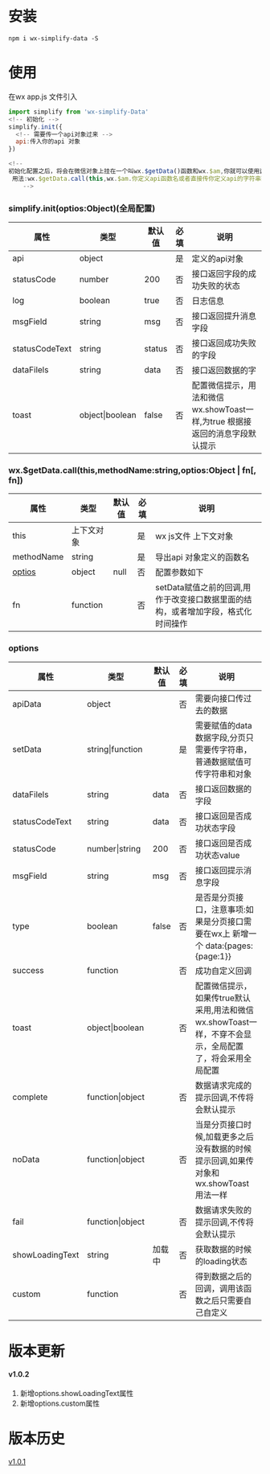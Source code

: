 
# 安装
`
npm i wx-simplify-data -S
`
# 使用

在wx app.js 文件引入 


```javascript
import simplify from 'wx-simplify-Data'
<!-- 初始化 -->
simplify.init({
  <!-- 需要传一个api对象过来 -->
  api:传入你的api 对象
})

<!--
初始化配置之后，将会在微信对象上挂在一个叫wx.$getData()函数和wx.$am,你就可以使用这个函数来简易操作请求api接口,
 用法:wx.$getData.call(this,wx.$am.你定义api函数名或者直接传你定义api的字符串函数名过来,{},fn)
    -->

```


### simplify.init(optios:Object)(全局配置)

| 属性           | 类型            | 默认值 | 必填 | 说明                                                         |
| -------------- | --------------- | ------ | ---- | ------------------------------------------------------------ |
| api            | object          |        | 是   | 定义的api对象                                                |
| statusCode     | number          | 200    | 否   | 接口返回字段的成功失败的状态                                 |
| log            | boolean         | true   | 否   | 日志信息                                                     |
| msgField       | string          | msg    | 否   | 接口返回提升消息字段                                         |
| statusCodeText | string          | status | 否   | 接口返回成功失败的字段                                       |
| dataFilels     | string          | data   | 否   | 接口返回数据的字                                             |
| toast          | object\|boolean | false  | 否   | 配置微信提示，用法和微信wx.showToast一样,为true 根据接返回的消息字段默认提示 |

### wx.$getData.call(this,methodName:string,optios:Object | fn[, fn])

| 属性           | 类型             | 默认值 | 必填 | 说明                                                         |
| -------------- | -------- | ------ | ---- | ------------------------------------------------------------ |
| this    | 上下文对象    |        | 是  | wx js文件 上下文对象                   |
| methodName | string           |  | 是  | 导出api 对象定义的函数名                 |
| <a href="#options" >optios</a> | object | null | 否 | 配置参数如下 |
| fn | function | | 否 | setData赋值之前的回调,用作于改变接口数据里面的结构，或者增加字段，格式化时间操作 |

### <a id="options">options</a>

| 属性            | 类型             | 默认值 | 必填 | 说明                                                         |
| --------------- | ---------------- | ------ | ---- | ------------------------------------------------------------ |
| apiData         | object           |        | 否   | 需要向接口传过去的数据                                       |
| setData         | string\|function |        | 是   | 需要赋值的data 数据字段,分页只需要传字符串，普通数据赋值可传字符串和对象 |
| dataFilels      | string           | data   | 否   | 接口返回数据的字段                                           |
| statusCodeText  | string           | data   | 否   | 接口返回是否成功状态字段                                     |
| statusCode      | number\|string   | 200    | 否   | 接口返回是否成功状态value                                    |
| msgField        | string           | msg    | 否   | 接口返回提示消息字段                                         |
| type            | boolean          | false  | 否   | 是否是分页接口，注意事项:如果是分页接口需要在wx上 新增一个 data:{pages:{page:1}} |
| success         | function         |        | 否   | 成功自定义回调                                               |
| toast           | object\|boolean  |        | 否   | 配置微信提示，如果传true默认采用,用法和微信wx.showToast一样，不穿不会显示，全局配置了，将会采用全局配置 |
| complete        | function\|object |        | 否   | 数据请求完成的提示回调,不传将会默认提示                      |
| noData          | function\|object |        | 否   | 当是分页接口时候,加载更多之后没有数据的时候提示回调,如果传对象和wx.showToast 用法一样 |
| fail            | function\|object |        | 否   | 数据请求失败的提示回调,不传将会默认提示                      |
| showLoadingText | string           | 加载中 | 否   | 获取数据的时候的loading状态                                  |
| custom          | function         |        | 否   | 得到数据之后的回调，调用该函数之后只需要自己自定义           |



# 版本更新

####  **v1.0.2**

1. 新增options.showLoadingText属性
2. 新增options.custom属性

# 版本历史

[v1.0.1](./README-1.0.1.md)

